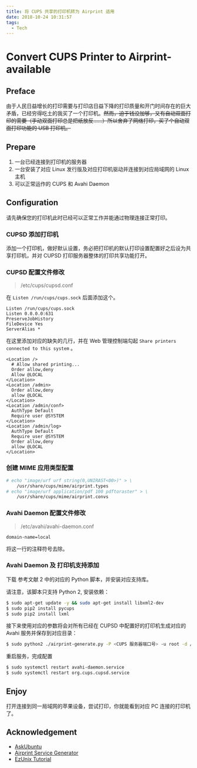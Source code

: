 ```yaml
---
title: 将 CUPS 共享的打印机转为 Airprint 适用
date: 2018-10-24 10:31:57
tags:
  - Tech
---
```


# Convert CUPS Printer to Airprint-available

## Preface

由于人民日益增长的打印需要与打印店日益下降的打印质量和开门时间存在的巨大矛盾，已经穷得吃土的我买了一个打印机。<del>然而，迫于钱没加够，又有自动双面打印的需要（手动双面打印总是把纸放反......）所以舍弃了网络打印，买了个自动双面打印功能的 USB 打印机。</del>

## Prepare

1. 一台已经连接到打印机的服务器
2. 一台安装了对应 Linux 发行版及对应打印机驱动并连接到对应局域网的 Linux 主机
3. 可以正常运作的 CUPS 和 Avahi Daemon

## Configuration

请先确保您的打印机此时已经可以正常工作并能通过物理连接正常打印。

### CUPSD 添加打印机

添加一个打印机，做好默认设置，务必把打印机的默认打印设置配置好之后设为共享打印机，并对 CUPSD 打印服务器整体的打印共享功能打开。

### CUPSD 配置文件修改

> /etc/cups/cupsd.conf 

在 `Listen /run/cups/cups.sock` 后面添加这个。

```
Listen /run/cups/cups.sock
Listen 0.0.0.0:631
PreserveJobHistory
FileDevice Yes
ServerAlias *
```

在这里添加对应的缺失的几行，并在 Web 管理控制端勾起 `Share printers connected to this system` 。

```
<Location />
  # Allow shared printing...
  Order allow,deny
  Allow @LOCAL
</Location>
<Location /admin>
  Order allow,deny
  allow @LOCAL
</Location>
<Location /admin/conf>
  AuthType Default
  Require user @SYSTEM
</Location>
<Location /admin/log>
  AuthType Default
  Require user @SYSTEM
  Order allow,deny
  allow @LOCAL
</Location>
```

### 创建 MIME 应用类型配置

```bash
# echo "image/urf urf string(0,UNIRAST<00>)" > \
    /usr/share/cups/mime/airprint.types
# echo "image/urf application/pdf 100 pdftoraster" > \
    /usr/share/cups/mime/airprint.convs
```

### Avahi Daemon 配置文件修改

> /etc/avahi/avahi-daemon.conf 

```
domain-name=local
```

将这一行的注释符号去除。

### Avahi Daemon 及 打印机支持添加

下载 参考文献 2 中的对应的 Python 脚本，并安装对应支持库。

请注意，该脚本只支持 Python 2, 安装依赖：

```bash
$ sudo apt-get update -y && sudo apt-get install libxml2-dev
$ sudo pip2 install pycups
$ sudo pip2 install lxml
```

接下来使用对应的参数将会对所有已经在 CUPSD 中配置好的打印机生成对应的 Avahi 服务并保存到对应目录：

```bash
$ sudo python2 ./airprint-generate.py -P <CUPS 服务器端口号> -u root -d /etc/avahi/services -p c2a
```

重启服务，完成配置

```bash
$ sudo systemctl restart avahi-daemon.service
$ sudo systemctl restart org.cups.cupsd.service
```

## Enjoy

打开连接到同一局域网的苹果设备，尝试打印，你就能看到对应 PC 连接的打印机了。

## Acknowledgement

- [AskUbuntu](https://askubuntu.com/questions/26130/how-can-share-my-printer-so-that-i-can-use-it-with-airprint)
- [Airprint Service Generator](https://github.com/tjfontaine/airprint-generate)
- [EzUnix Tutorial](https://ezunix.org/index.php?title=Enable_iOS_AirPrint_with_any_printer_supported_by_CUPS)
